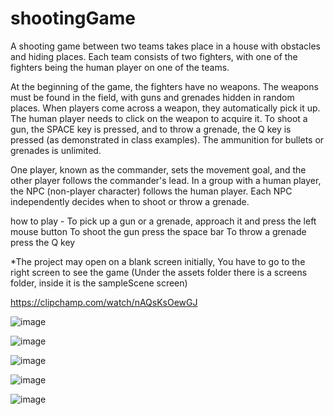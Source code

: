 # shootingGame
A shooting game between two teams takes place in a house with obstacles and hiding places. Each team consists of two fighters, with one of the fighters being the human player on one of the teams.

At the beginning of the game, the fighters have no weapons. The weapons must be found in the field, with guns and grenades hidden in random places. When players come across a weapon, they automatically pick it up. The human player needs to click on the weapon to acquire it. To shoot a gun, the SPACE key is pressed, and to throw a grenade, the Q key is pressed (as demonstrated in class examples). The ammunition for bullets or grenades is unlimited.

One player, known as the commander, sets the movement goal, and the other player follows the commander's lead. In a group with a human player, the NPC (non-player character) follows the human player. Each NPC independently decides when to shoot or throw a grenade.

how to play -
To pick up a gun or a grenade, approach it and press the left mouse button
To shoot the gun press the space bar
To throw a grenade press the Q key

*The project may open on a blank screen initially, You have to go to the right screen to see the game (Under the assets folder there is a screens folder, inside it is the sampleScene screen)

https://clipchamp.com/watch/nAQsKsOewGJ

![image](https://github.com/noykorleker/shootingGame/assets/62388878/9bfa00d2-7491-47b4-88f4-111ec7c665a9)

![image](https://github.com/noykorleker/shootingGame/assets/62388878/ae1486cb-155b-4d8d-b913-6314d82ce221)

![image](https://github.com/noykorleker/shootingGame/assets/62388878/72f4b93a-8415-4efe-9fb2-345e63547da6)

![image](https://github.com/noykorleker/shootingGame/assets/62388878/960445bb-4bec-4736-9c26-58b4bdfe3e9b)

![image](https://github.com/noykorleker/shootingGame/assets/62388878/95c7511e-2007-45a8-9d94-73c5ed0af9eb)

